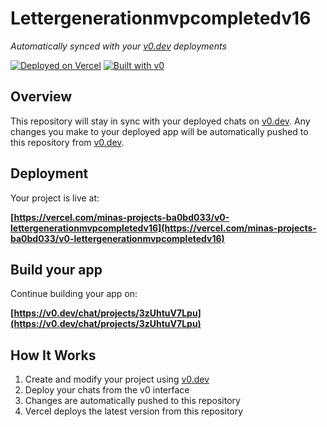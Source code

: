 # Lettergenerationmvpcompletedv16

*Automatically synced with your [v0.dev](https://v0.dev) deployments*

[![Deployed on Vercel](https://img.shields.io/badge/Deployed%20on-Vercel-black?style=for-the-badge&logo=vercel)](https://vercel.com/minas-projects-ba0bd033/v0-lettergenerationmvpcompletedv16)
[![Built with v0](https://img.shields.io/badge/Built%20with-v0.dev-black?style=for-the-badge)](https://v0.dev/chat/projects/3zUhtuV7Lpu)

## Overview

This repository will stay in sync with your deployed chats on [v0.dev](https://v0.dev).
Any changes you make to your deployed app will be automatically pushed to this repository from [v0.dev](https://v0.dev).

## Deployment

Your project is live at:

**[https://vercel.com/minas-projects-ba0bd033/v0-lettergenerationmvpcompletedv16](https://vercel.com/minas-projects-ba0bd033/v0-lettergenerationmvpcompletedv16)**

## Build your app

Continue building your app on:

**[https://v0.dev/chat/projects/3zUhtuV7Lpu](https://v0.dev/chat/projects/3zUhtuV7Lpu)**

## How It Works

1. Create and modify your project using [v0.dev](https://v0.dev)
2. Deploy your chats from the v0 interface
3. Changes are automatically pushed to this repository
4. Vercel deploys the latest version from this repository